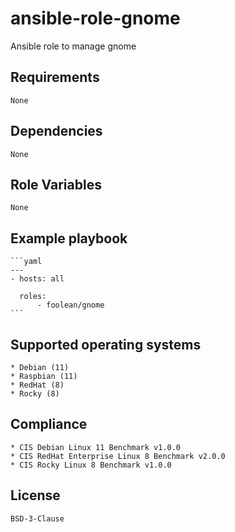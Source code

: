 # ansible-role-gnome

Ansible role to manage gnome


## Requirements

    None


## Dependencies

    None


## Role Variables

    None


## Example playbook

    ```yaml
    ---
    - hosts: all

      roles:
          - foolean/gnome
    ```


## Supported operating systems

    * Debian (11)
    * Raspbian (11)
    * RedHat (8)
    * Rocky (8)


## Compliance

    * CIS Debian Linux 11 Benchmark v1.0.0
    * CIS RedHat Enterprise Linux 8 Benchmark v2.0.0
    * CIS Rocky Linux 8 Benchmark v1.0.0


## License

    BSD-3-Clause
